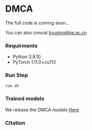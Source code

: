 # DMCA
The full code is coming soon... 

You can also concat liyuqing@iie.ac.cn
### Requirments
- Python 3.8.10
- PyTorch 1.11.0+cu113
### Run Step
```bash
run.sh  
```
### Trained models
We release the DMCA models [Here](https://drive.google.com/file/d/1axNLnIciI5vT4yCP9F-9_aAIbYwb8F0u/view?usp=drive_link)

### Citation
